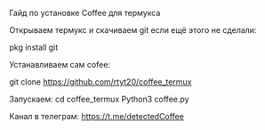 Гайд по установке Coffee для термукса

Открываем термукс и скачиваем git если ещё этого не сделали:

pkg install git

Устанавливаем сам cofee:

git clone https://github.com/rtyt20/coffee_termux

Запускаем: 
cd coffee_termux
Python3 coffee.py

Канал в телеграм: https://t.me/detectedCoffee
